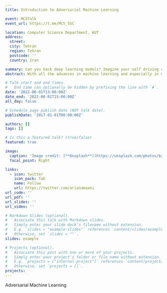 ```yaml
---
title: Introduction to Adversarial Machine Learning

event: MCSTalk
event_url: https://t.me/MCS_SSC

location: Computer Science Department, AUT
address:
  street:
  city: Tehran
  region: Tehran
  postcode: ''
  country: Iran

summary: Can you hack deep learning models? Imagine your self driving car sees a `Stop` sign and thinks, yea that is definitely a `120km/h speed limit` sign.
abstract: With all the advances in machine learning and especially in deep learning, you may think that these models are robust and almost perfect in at least the easier tasks such as identifying animals. Unfortunately you're wrong. While these models have shown great achievements in many tasks, even better than humans, they're very vulnerable to a family of attacks called `Adversarial Attacks`, an unsolved problem and an active field of research in machine learning, which we are going to talk about in this presentation

# Talk start and end times.
#   End time can optionally be hidden by prefixing the line with `#`.
date: '2022-06-01T13:00:00Z'
date_end: '2022-06-01T15:00:00Z'
all_day: false

# Schedule page publish date (NOT talk date).
publishDate: '2017-01-01T00:00:00Z'

authors: []
tags: []

# Is this a featured talk? (true/false)
featured: true

image:
  caption: 'Image credit: [**Unsplash**](https://unsplash.com/photos/bzdhc5b3Bxs)'
  focal_point: Right

links:
  - icon: twitter
    icon_pack: fab
    name: Follow
    url: https://twitter.com/arianamaani
url_code: ''
url_pdf: ''
url_slides: ''
url_video: ''

# Markdown Slides (optional).
#   Associate this talk with Markdown slides.
#   Simply enter your slide deck's filename without extension.
#   E.g. `slides = "example-slides"` references `content/slides/example-slides.md`.
#   Otherwise, set `slides = ""`.
slides: example

# Projects (optional).
#   Associate this post with one or more of your projects.
#   Simply enter your project's folder or file name without extension.
#   E.g. `projects = ["internal-project"]` references `content/project/deep-learning/index.md`.
#   Otherwise, set `projects = []`.
projects:
---
```

Adversarial Machine Learning